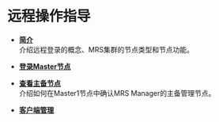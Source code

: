 # 远程操作指导<a name="ZH-CN_TOPIC_0035209719"></a>

-   **[简介](简介.md)**  
介绍远程登录的概念、MRS集群的节点类型和节点功能。
-   **[登录Master节点](登录Master节点.md)**  

-   **[查看主备节点](查看主备节点.md)**  
介绍如何在Master1节点中确认MRS Manager的主备管理节点。
-   **[客户端管理](客户端管理.md)**  


